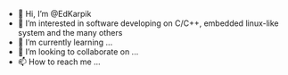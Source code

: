- 👋 Hi, I’m @EdKarpik
- 👀 I’m interested in software developing on C/C++, embedded linux-like system and the many others
- 🌱 I’m currently learning ...
- 💞️ I’m looking to collaborate on ...
- 📫 How to reach me ...

<!---
EdKarpik/EdKarpik is a ✨ special ✨ repository because its `README.md` (this file) appears on your GitHub profile.
You can click the Preview link to take a look at your changes.
--->
